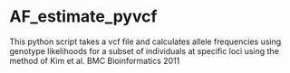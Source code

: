 # AF_estimate_pyvcf
This python script takes a vcf file and calculates allele frequencies using genotype likelihoods for a subset of individuals at specific loci using the method of Kim et al. BMC Bioinformatics 2011
